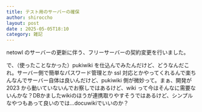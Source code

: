 ```yaml
---
title: テスト用のサーバーの確保
author: shiroccho
layout: post
date : 2025-05-05T18:10
category: 雑記
---
```

netowl のサーバーの更新に伴う、フリーサーバーの契約変更を行いました。

で、（使ったことなかった）pukiwiki を仕込んでみたんだけど、どうなんだこれ。サーバー側で簡単なパスワード管理とか ssl 対応とかやってくれるんで楽ちんなんでサーバー自体は良いんだけど、pukiwiki 側が微妙って。まぁ、開発が 2023 から動いていないんでお察しではあるけど、wiki って今はそんなに需要ないんかな？DBかましたwikiのほうが連携取りやすそうではあるけど、シンプルなやつもあって良いのでは...docuwikiでいいのか？
